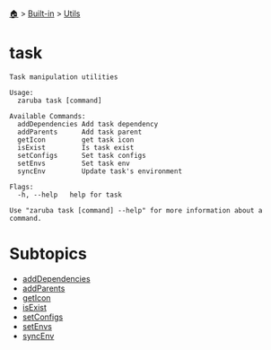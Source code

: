<!--startTocHeader-->
[🏠](../../../README.md) > [Built-in](../../README.md) > [Utils](../README.md)
# task
<!--endTocHeader-->

```
Task manipulation utilities

Usage:
  zaruba task [command]

Available Commands:
  addDependencies Add task dependency
  addParents      Add task parent
  getIcon         get task icon
  isExist         Is task exist
  setConfigs      Set task configs
  setEnvs         Set task env
  syncEnv         Update task's environment

Flags:
  -h, --help   help for task

Use "zaruba task [command] --help" for more information about a command.

```

<!--startTocSubtopic-->
# Subtopics
- [addDependencies](add-dependencies.md)
- [addParents](add-parents.md)
- [getIcon](get-icon.md)
- [isExist](is-exist.md)
- [setConfigs](set-configs.md)
- [setEnvs](set-envs.md)
- [syncEnv](sync-env.md)
<!--endTocSubtopic-->